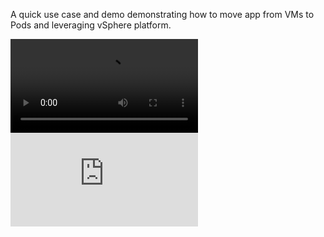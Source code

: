 A quick use case and demo demonstrating how to move app from VMs to Pods
and leveraging vSphere platform.

 ![Video](https://github.com/bdereims/pks-prep/blob/master/k8s/TechSummit/VMs2Pods.mov)
 ![Presentation](https://github.com/bdereims/pks-prep/blob/master/k8s/TechSummit/VMs2Pods.pdf)
